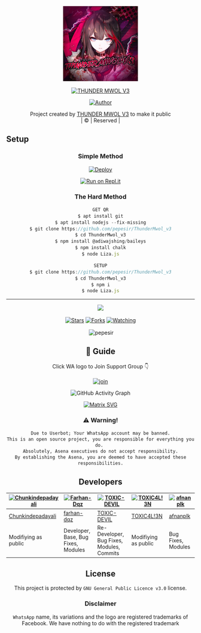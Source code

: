 
<div align="center">
  <img border-radius: 15px src="20211015_064632.png"width="200" height="200"/>
  <p align="center">
    
    
<a href="#"><img title="THUNDER MWOL V3" src="https://img.shields.io/badge/THUNDER MWOL V3-green?colorA=%23ff0000&colorB=%23017e40&style=for-the-badge"></a>
</p>
  <p align="center">
<a href=https://Wa.me/+917736622139"><img title="Author" src="https://img.shields.io/badge/Author- pepe sir-THUNDERMWOLV3?color=blue&style=for-the-badge&logo=whatsapp"></a>
</p>
</div>
<p align="center">
Project created by <a href="https://github.com/pepe">THUNDER MWOL V3</a> to make it public
    <br>
       | © |
        Reserved |
    <br> 
</p>

## Setup
<div align="center">

  ### Simple Method
  
[![Deploy](https://www.herokucdn.com/deploy/button.svg)](https://heroku.com/deploy?template=https://github.com/pepesir/ThunderMwol_v3) 
  
[![Run on Repl.it](https://repl.it/badge/github/quiec/whatsAlfa)](https://replit.com/@chunkindepadayali/LizaMwol?v=1)
  
 
### The Hard Method
```js
GET QR
$ apt install git
$ apt install nodejs --fix-missing
$ git clone https://github.com/pepesir/ThunderMwol_v3
$ cd ThunderMwol_v3
$ npm install @adiwajshing/baileys
$ npm install chalk
$ node Liza.js
```
      
```js
SETUP
$ git clone https://github.com/pepesir/ThunderMwol_v3
$ cd ThunderMwol_v3
$ npm i
$ node Liza.js
```

----

  <p align="center">
  <a href="https://github.com/pepesir/ThunderMwol_v3">
    
<a href="https:https://github.com/pepesir?tab=followers">
<img src="https://img.shields.io/github/repo-size/pepesir/ThunderMwol_v3?color=green&label=Repo%20total%20size&style=plastic">
<p align="center">
<a href="https://github.com/Chunkindepadayali/followers"
<img title="Followers" src="https://img.shields.io/github/followers/Chunkindepadayali?color=blue&style=flat-square"></a>
<a href="https://github.com/pepesir/ThunderMwol_v3/stargazers/"><img title="Stars" src="https://img.shields.io/github/stars/pepesir/ThunderMwol_v3?color=blue&style=flat-square"></a>
<a href="https://github.com/pepesir/ThunderMwol_v3/network/members"><img title="Forks" src="https://img.shields.io/github/forks/pepesir/ThunderMwol_v3?color=blue&style=flat-square"></a>
<a href="https://github.com/pepesir/ThunderMwol_v3/watchers"><img title="Watching" src="https://img.shields.io/github/watchers/pepesir/ThunderMwol_v3?label=Watchers&color=blue&style=flat-square"></a>
</p>

<p align="center">
<p>&nbsp;<img align="center" src="https://github-readme-stats.vercel.app/api?username=pepesir&show_icons=true&theme=dark&locale=en" alt="pepesir" /></p>
    
 ## 📢 Guide
Click WA logo to Join Support Group 👇
    <br>
<br>
  [![join](https://github.com/pepesir/ThunderMwol_v3/blob/master/WhatsAsena.png)](https://chat.whatsapp.com/Ima3CdRZ81NCvGshtcQhK3)
  <div align="center">
       
  ![GitHub Activity Graph](https://activity-graph.herokuapp.com/graph?username=chunkindepadayali&bg_color=000000&color=4fff67&line=4fff67&point=ffffff&area=true&hide_border=true)
  </div>
 
  
  [![Matrix SVG](https://raw.githubusercontent.com/rodrigograca31/rodrigograca31/master/matrix.svg)](https://chat.whatsapp.com/BzhyWkAEU0t8oVl3s8p94m)
                    
### ⚠️ Warning! 
```
Due to Userbot; Your WhatsApp account may be banned.
This is an open source project, you are responsible for everything you do. 
Absolutely, Asena executives do not accept responsibility.
By establishing the Asena, you are deemed to have accepted these responsibilities.
```

## Developers
  <div align="center">
    
[![Chunkindepadayali](https://github.com/Chunkindepadayali.png?size=100)](https://github.com/Chunkindepadayali) | [![Farhan-Dqz](https://github.com/farhan-dqz.png?size=100)](https://github.com/farhan-dqz) | [![TOXIC-DEVIL](https://github.com/TOXIC-DEVIL.png?size=100)](https://github.com/TOXIC-DEVIL) |  [![TOXIC4L!3N](https://github.com/Alien-alfa.png?size=100)](https://github.com/AI-VIKI) | [![afnanplk](https://github.com/afnanplk.png?size=100)](https://github.com/afnanplk) 
----|----|----|----|----
[Chunkindepadayali](https://github.com/Chunkindepadayali) | [farhan-dqz](https://github.com/farhan-dqz) | [TOXIC-DEVIL](https://github.com/TOXIC-DEVIL) | [TOXIC4L!3N](https://github.com/AI-VIKI) | [afnanplk](https://github.com/afnanplk) 
Modifiying as public | Developer, Base, Bug Fixes, Modules| Re-Developer, Bug Fixes, Modules, Commits |  Modifiying  as   public | Bug Fixes, Modules 
  </div>
    


## License
This project is protected by `GNU General Public Licence v3.0` license.

### Disclaimer
`WhatsApp` name, its variations and the logo are registered trademarks of Facebook. We have nothing to do with the registered trademark
